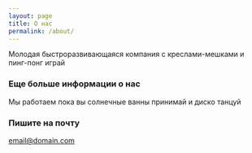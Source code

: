 ```yaml
---
layout: page
title: О нас
permalink: /about/
---
```


Молодая быстроразвивающаяся компания с креслами-мешками и пинг-понг играй

### Еще больше информации о нас

Мы работаем пока вы солнечные ванны принимай и диско танцуй

### Пишите на почту

[email@domain.com](mailto:email@domain.com)